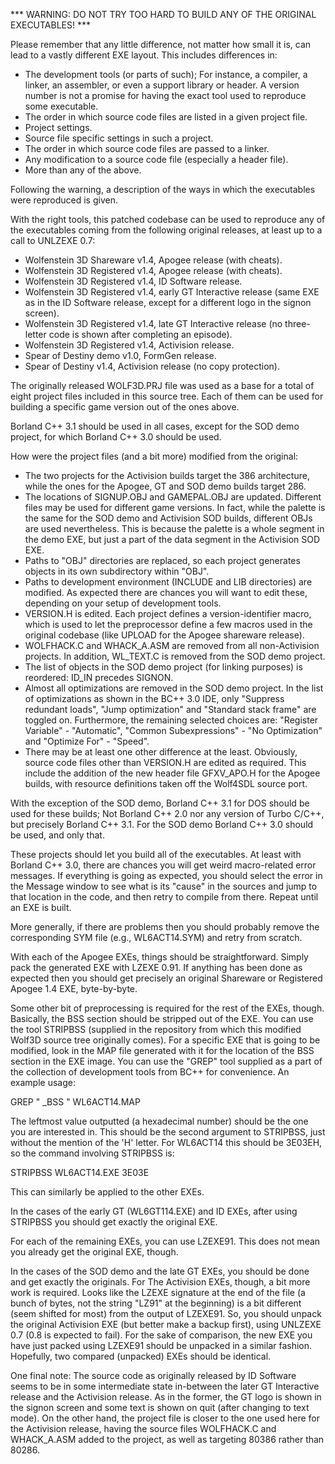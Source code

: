 *** WARNING: DO NOT TRY TOO HARD TO BUILD ANY OF THE ORIGINAL EXECUTABLES! ***

Please remember that any little difference, not matter how small it is,
can lead to a vastly different EXE layout. This includes differences in:  
- The development tools (or parts of such); For instance, a compiler, a linker,
an assembler, or even a support library or header. A version number is not
a promise for having the exact tool used to reproduce some executable.  
- The order in which source code files are listed in a given project file.  
- Project settings.  
- Source file specific settings in such a project.  
- The order in which source code files are passed to a linker.  
- Any modification to a source code file (especially a header file).  
- More than any of the above.  

Following the warning, a description of the ways in which the executables were
reproduced is given.

With the right tools, this patched codebase can be used to reproduce any
of the executables coming from the following original releases, at least
up to a call to UNLZEXE 0.7:  
- Wolfenstein 3D Shareware v1.4, Apogee release (with cheats).  
- Wolfenstein 3D Registered v1.4, Apogee release (with cheats).  
- Wolfenstein 3D Registered v1.4, ID Software release.  
- Wolfenstein 3D Registered v1.4, early GT Interactive release (same EXE as
in the ID Software release, except for a different logo in the signon screen).  
- Wolfenstein 3D Registered v1.4, late GT Interactive release
(no three-letter code is shown after completing an episode).  
- Wolfenstein 3D Registered v1.4, Activision release.  
- Spear of Destiny demo v1.0, FormGen release.  
- Spear of Destiny v1.4, Activision release (no copy protection).  

The originally released WOLF3D.PRJ file was used as a base for a total of
eight project files included in this source tree. Each of them can be
used for building a specific game version out of the ones above.

Borland C++ 3.1 should be used in all cases, except for the SOD demo project,
for which Borland C++ 3.0 should be used.

How were the project files (and a bit more) modified from the original:
- The two projects for the Activision builds target the 386 architecture,
while the ones for the Apogee, GT and SOD demo builds target 286.
- The locations of SIGNUP.OBJ and GAMEPAL.OBJ are updated. Different files may
be used for different game versions. In fact, while the palette is the same for
the SOD demo and Activision SOD builds, different OBJs are used nevertheless.
This is because the palette is a whole segment in the demo EXE, but just
a part of the data segment in the Activision SOD EXE.
- Paths to "OBJ" directories are replaced, so each project generates objects in
its own subdirectory within "OBJ".
- Paths to development environment (INCLUDE and LIB directories) are modified.
As expected there are chances you will want to edit these, depending on your
setup of development tools.
- VERSION.H is edited. Each project defines a version-identifier macro,
which is used to let the preprocessor define a few macros used in the
original codebase (like UPLOAD for the Apogee shareware release).
- WOLFHACK.C and WHACK_A.ASM are removed from all non-Activision projects.
In addition, WL_TEXT.C is removed from the SOD demo project.
- The list of objects in the SOD demo project (for linking purposes)
is reordered: ID_IN precedes SIGNON.
- Almost all optimizations are removed in the SOD demo project. In the list of
optimizations as shown in the BC++ 3.0 IDE, only "Suppress redundant loads",
"Jump optimization" and "Standard stack frame" are toggled on. Furthermore,
the remaining selected choices are: "Register Variable" - "Automatic",
"Common Subexpressions" - "No Optimization" and "Optimize For" - "Speed".
- There may be at least one other difference at the least. Obviously, source
code files other than VERSION.H are edited as required. This include the
addition of the new header file GFXV_APO.H for the Apogee builds,
with resource definitions taken off the Wolf4SDL source port.

With the exception of the SOD demo, Borland C++ 3.1 for DOS should be used for
these builds; Not Borland C++ 2.0 nor any version of Turbo C/C++, but precisely
Borland C++ 3.1.
For the SOD demo Borland C++ 3.0 should be used, and only that.

These projects should let you build all of the executables. At least with
Borland C++ 3.0, there are chances you will get weird macro-related error
messages. If everything is going as expected, you should select the error in
the Message window to see what is its "cause" in the sources and jump to that
location in the code, and then retry to compile from there.
Repeat until an EXE is built.

More generally, if there are problems then you should probably remove the
corresponding SYM file (e.g., WL6ACT14.SYM) and retry from scratch.

With each of the Apogee EXEs, things should be straightforward. Simply pack
the generated EXE with LZEXE 0.91. If anything has been done as expected then
you should get precisely an original Shareware or Registered Apogee 1.4 EXE,
byte-by-byte.

Some other bit of preprocessing is required for the rest of the EXEs, though.
Basically, the BSS section should be stripped out of the EXE. You can use
the tool STRIPBSS (supplied in the repository from which this modified Wolf3D
source tree originally comes). For a specific EXE that is going to be modified,
look in the MAP file generated with it for the location of the BSS section in
the EXE image. You can use the "GREP" tool supplied as a part of the collection
of development tools from BC++ for convenience. An example usage:

GREP " _BSS " WL6ACT14.MAP

The leftmost value outputted (a hexadecimal number) should be the one you are
interested in. This should be the second argument to STRIPBSS, just without
the mention of the 'H' letter. For WL6ACT14 this should be 3E03EH, so the
command involving STRIPBSS is:

STRIPBSS WL6ACT14.EXE 3E03E

This can similarly be applied to the other EXEs.

In the cases of the early GT (WL6GT114.EXE) and ID EXEs, after using STRIPBSS
you should get exactly the original EXE.

For each of the remaining EXEs, you can use LZEXE91. This does not mean
you already get the original EXE, though.

In the cases of the SOD demo and the late GT EXEs, you should be done and
get exactly the originals. For The Activision EXEs, though, a bit more work
is required. Looks like the LZEXE signature at the end of the file
(a bunch of bytes, not the string "LZ91" at the beginning) is a bit different
(seem shifted for most) from the output of LZEXE91. So, you should unpack
the original Activision EXE (but better make a backup first), using
UNLZEXE 0.7 (0.8 is expected to fail). For the sake of comparison,
the new EXE you have just packed using LZEXE91 should be unpacked in a
similar fashion. Hopefully, two compared (unpacked) EXEs should be identical.

One final note: The source code as originally released by ID Software seems
to be in some intermediate state in-between the later GT Interactive release
and the Activision release. As in the former, the GT logo is shown in the
signon screen and some text is shown on quit (after changing to text mode).
On the other hand, the project file is closer to the one used here for
the Activision release, having the source files WOLFHACK.C and WHACK_A.ASM
added to the project, as well as targeting 80386 rather than 80286.

